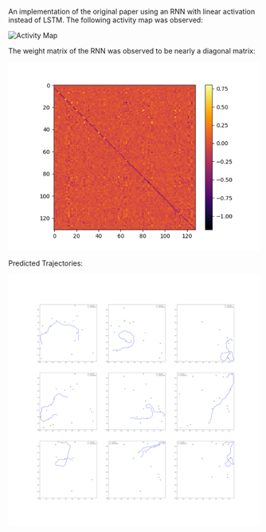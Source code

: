 An implementation of the original paper using an RNN with linear activation instead of LSTM. The following activity map was observed:

![Activity Map](https://github.com/ishankapnadak/Vector-Based-Navigation/blob/main/Old%20Supervised/RNN/rnn_linear/activityMaps/neurons.jpg)

The weight matrix of the RNN was observed to be nearly a diagonal matrix:

![Weight Matrix](https://github.com/ishankapnadak/Vector-Based-Navigation/blob/main/Old%20Supervised/RNN/rnn_linear/weight_matrix.jpg)

Predicted Trajectories:

![Predicted Trajectories](https://github.com/ishankapnadak/Vector-Based-Navigation/blob/main/Old%20Supervised/RNN/rnn_linear/predictedTrajectory.png)
